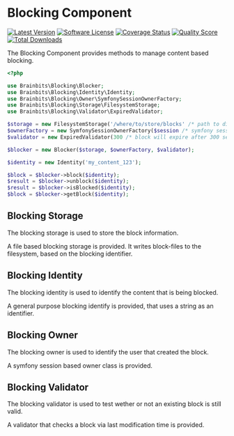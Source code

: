 Blocking Component
==================

[![Latest Version](https://img.shields.io/github/release/brainbits/blocking.svg?style=flat-square)](https://github.com/brainbits/blocking/releases)
[![Software License](https://img.shields.io/badge/license-MIT-brightgreen.svg?style=flat-square)](LICENSE)
[![Coverage Status](https://img.shields.io/scrutinizer/coverage/g/brainbits/blocking.svg?style=flat-square)](https://scrutinizer-ci.com/g/brainbits/blocking/code-structure)
[![Quality Score](https://img.shields.io/scrutinizer/g/brainbits/blocking.svg?style=flat-square)](https://scrutinizer-ci.com/g/brainbits/blocking)
[![Total Downloads](https://img.shields.io/packagist/dt/brainbits/blocking.svg?style=flat-square)](https://packagist.org/packages/brainbits/blocking)

The Blocking Component provides methods to manage content based blocking.

```php
<?php

use Brainbits\Blocking\Blocker;
use Brainbits\Blocking\Identity\Identity;
use Brainbits\Blocking\Owner\SymfonySessionOwnerFactory;
use Brainbits\Blocking\Storage\FilesystemStorage;
use Brainbits\Blocking\Validator\ExpiredValidator;

$storage = new FilesystemStorage('/where/to/store/blocks' /* path to directory on filesystem */);
$ownerFactory = new SymfonySessionOwnerFactory($session /* symfony session */);
$validator = new ExpiredValidator(300 /* block will expire after 300 seconds */);

$blocker = new Blocker($storage, $ownerFactory, $validator);

$identity = new Identity('my_content_123');

$block = $blocker->block($identity);
$result = $blocker->unblock($identity);
$result = $blocker->isBlocked($identity);
$block = $blocker->getBlock($identity);
```

Blocking Storage
----------------
The blocking storage is used to store the block information.

A file based blocking storage is provided.
It writes block-files to the filesystem, based on the blocking identifier.

Blocking Identity
-----------------
The blocking identity is used to identify the content that is being blocked.

A general purpose blocking identify is provided, that uses a string as an identifier.

Blocking Owner
--------------
The blocking owner is used to identify the user that created the block.

A symfony session based owner class is provided.

Blocking Validator
------------------
The blocking validator is used to test wether or not an existing block is still valid.

A validator that checks a block via last modification time is provided.

